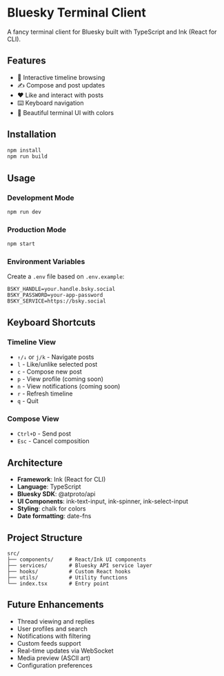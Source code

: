# Bluesky Terminal Client

A fancy terminal client for Bluesky built with TypeScript and Ink (React for CLI).

## Features

- 🚀 Interactive timeline browsing
- ✍️ Compose and post updates
- ❤️ Like and interact with posts  
- ⌨️ Keyboard navigation
- 🎨 Beautiful terminal UI with colors

## Installation

```bash
npm install
npm run build
```

## Usage

### Development Mode
```bash
npm run dev
```

### Production Mode
```bash
npm start
```

### Environment Variables

Create a `.env` file based on `.env.example`:

```env
BSKY_HANDLE=your.handle.bsky.social
BSKY_PASSWORD=your-app-password
BSKY_SERVICE=https://bsky.social
```

## Keyboard Shortcuts

### Timeline View
- `↑/↓` or `j/k` - Navigate posts
- `l` - Like/unlike selected post
- `c` - Compose new post
- `p` - View profile (coming soon)
- `n` - View notifications (coming soon)
- `r` - Refresh timeline
- `q` - Quit

### Compose View
- `Ctrl+D` - Send post
- `Esc` - Cancel composition

## Architecture

- **Framework**: Ink (React for CLI)
- **Language**: TypeScript  
- **Bluesky SDK**: @atproto/api
- **UI Components**: ink-text-input, ink-spinner, ink-select-input
- **Styling**: chalk for colors
- **Date formatting**: date-fns

## Project Structure

```
src/
├── components/     # React/Ink UI components
├── services/       # Bluesky API service layer
├── hooks/          # Custom React hooks
├── utils/          # Utility functions
└── index.tsx       # Entry point
```

## Future Enhancements

- Thread viewing and replies
- User profiles and search
- Notifications with filtering  
- Custom feeds support
- Real-time updates via WebSocket
- Media preview (ASCII art)
- Configuration preferences